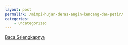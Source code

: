 ```yaml
---
layout: post
permalink: /mimpi-hujan-deras-angin-kencang-dan-petir/
categories:
    - Uncategorized
---
```


[Baca Selengkapnya](/05)